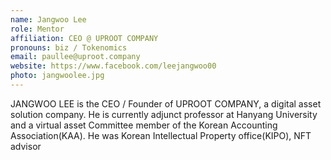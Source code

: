 ```yaml
---
name: Jangwoo Lee
role: Mentor
affiliation: CEO @ UPROOT COMPANY
pronouns: biz / Tokenomics
email: paullee@uproot.company
website: https://www.facebook.com/leejangwoo00
photo: jangwoolee.jpg
---
```


JANGWOO LEE is the CEO / Founder of UPROOT COMPANY, a digital asset solution company. He is currently  adjunct professor at Hanyang University and a virtual asset Committee member of the Korean Accounting Association(KAA). He was Korean Intellectual Property office(KIPO), NFT advisor
